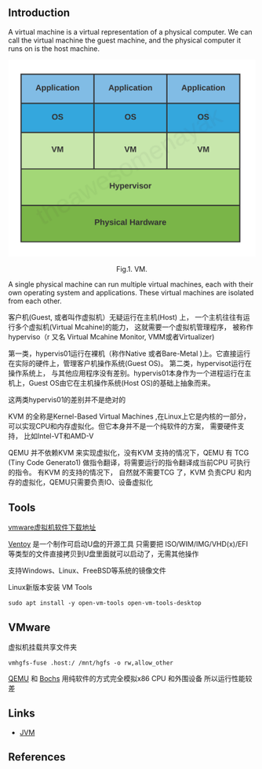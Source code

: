 ## Introduction

A virtual machine is a virtual representation of a physical computer.
We can call the virtual machine the guest machine, and the physical computer it runs on is the host machine.

<div style="text-align: center;">

![Fig.1. VM](./img/VM.png)

</div>

<p style="text-align: center;">
Fig.1. VM.
</p>

A single physical machine can run multiple virtual machines, each with their own operating system and applications.
These virtual machines are isolated from each other.


客户机(Guest, 或者叫作虚拟机）无疑运行在主机(Host) 上， 一个主机往往有运行多个虚拟机(Virtual Mcahine)的能力， 这就需要一个虚拟机管理程序， 被称作hyperviso（r 又名 Virtual Mcahine Monitor, VMM或者Virtualizer)

第一类，hypervis01运行在裸机（称作Native 或者Bare-Metal )上。它直接运行在实际的硬件上，管理客户机操作系统(Guest OS)。
第二类，hypervisot运行在操作系统上， 与其他应用程序没有差别。hypervis01本身作为一个进程运行在主机上，Guest OS由它在主机操作系统(Host OS)的基础上抽象而来。

这两类hypervis01的差别并不是绝对的


KVM 的全称是Kernel-Based Virtual Machines ,在Linux上它是内核的一部分， 可以实现CPU和内存虚拟化。但它本身并不是一个纯软件的方案， 需要硬件支持， 比如Intel-VT和AMD-V



QEMU 并不依赖KVM 来实现虚拟化，没有KVM 支持的情况下，QEMU 有 TCG (Tiny Code Generato1) 做指令翻译，将需要运行的指令翻译成当前CPU 可执行的指令。 
有KVM 的支持的情况下， 自然就不需要TCG 了，KVM 负责CPU 和内存的虚拟化，QEMU只需要负责IO、设备虚拟化


## Tools

[vmware虚拟机软件下载地址](https://softwareupdate.vmware.com/cds/vmw-desktop/)

[Ventoy](https://www.ventoy.net/cn/index.html) 是一个制作可启动U盘的开源工具 只需要把 ISO/WIM/IMG/VHD(x)/EFI 等类型的文件直接拷贝到U盘里面就可以启动了，无需其他操作

支持Windows、Linux、FreeBSD等系统的镜像文件



Linux新版本安装 VM Tools
```shell
sudo apt install -y open-vm-tools open-vm-tools-desktop
```



## VMware

虚拟机挂载共享文件夹
```shell
vmhgfs-fuse .host:/ /mnt/hgfs -o rw,allow_other
```



[QEMU](/docs/CS/OS/qemu.md) 和 
[Bochs](/docs/CS/OS/Bochs.md) 用纯软件的方式完全模拟x86 CPU 和外围设备 所以运行性能较差






## Links

- [JVM](/docs/CS/Java/JDK/JVM/JVM.md)



## References

